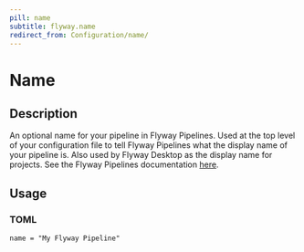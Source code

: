 ```yaml
---
pill: name
subtitle: flyway.name
redirect_from: Configuration/name/
---
```


# Name

## Description

An optional name for your pipeline in Flyway Pipelines. Used at the top level of your configuration file to tell Flyway
Pipelines what the display name of your pipeline is. Also used by Flyway Desktop as the display name for projects.
See the Flyway Pipelines documentation [here](https://red-gate.com/flyway/pipelines/documentation).

## Usage

### TOML
```properties
name = "My Flyway Pipeline"
```
